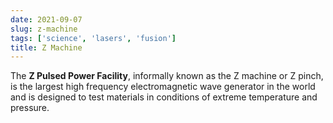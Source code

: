 ```yaml
---
date: 2021-09-07
slug: z-machine
tags: ['science', 'lasers', 'fusion']
title: Z Machine
---
```


The **Z Pulsed Power Facility**, informally known as the Z machine or Z pinch, is the largest high frequency electromagnetic wave generator in the world and is designed to test materials in conditions of extreme temperature and pressure.
